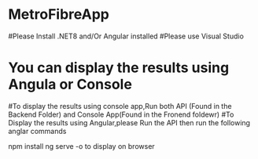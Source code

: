 # MetroFibreApp

#Please Install .NET8 and/Or Angular installed
#Please use Visual Studio

# You can display the results using Angula or Console

#To display the results using console app,Run both  API (Found in the Backend Folder) and Console App(Found in the Fronend foldewr)
#To Display the results using Angular,please Run the API then run the following  anglar commands

npm install
ng serve -o to display on browser
